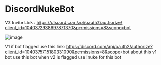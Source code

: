 # DiscordNukeBot

V2 Invite Link : https://discord.com/api/oauth2/authorize?client_id=1040372938697871370&permissions=8&scope=bot

![image](https://user-images.githubusercontent.com/107064155/192379730-10a08b4e-15b2-4f7e-9e05-e4127c205a23.png)









V1 if bot flagged use this link: https://discord.com/api/oauth2/authorize?client_id=1040375715180331090&permissions=8&scope=bot
about this v1 bot use this bot when v2 is flagged use !nuke for this bot
